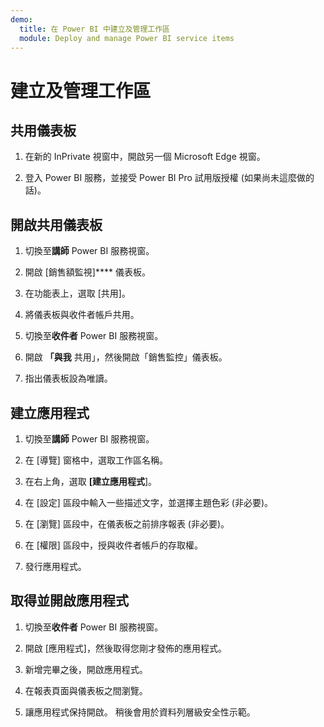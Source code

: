 ```yaml
---
demo:
  title: 在 Power BI 中建立及管理工作區
  module: Deploy and manage Power BI service items
---
```


# 建立及管理工作區

## 共用儀表板

1. 在新的 InPrivate 視窗中，開啟另一個 Microsoft Edge 視窗。

1. 登入 Power BI 服務，並接受 Power BI Pro 試用版授權 (如果尚未這麼做的話)。

## 開啟共用儀表板

1. 切換至**講師** Power BI 服務視窗。

1. 開啟 [銷售額監視]**** 儀表板。

1. 在功能表上，選取 [共用]。

1. 將儀表板與收件者帳戶共用。

1. 切換至**收件者** Power BI 服務視窗。

1. 開啟 **「與我** 共用」，然後開啟「銷售監控」儀表板。

1. 指出儀表板設為唯讀。

## 建立應用程式

1. 切換至**講師** Power BI 服務視窗。

1. 在 [導覽] 窗格中，選取工作區名稱。

1. 在右上角，選取 **[建立應用程式**]。

1. 在 [設定] 區段中輸入一些描述文字，並選擇主題色彩 (非必要)。

1. 在 [瀏覽] 區段中，在儀表板之前排序報表 (非必要)。

1. 在 [權限] 區段中，授與收件者帳戶的存取權。

1. 發行應用程式。

## 取得並開啟應用程式

1. 切換至**收件者** Power BI 服務視窗。

1. 開啟 [應用程式]，然後取得您剛才發佈的應用程式。

1. 新增完畢之後，開啟應用程式。

1. 在報表頁面與儀表板之間瀏覽。

1. 讓應用程式保持開啟。 稍後會用於資料列層級安全性示範。
